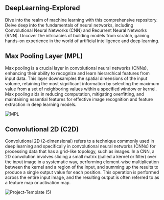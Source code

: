## DeepLearning-Explored

Dive into the realm of machine learning with this comprehensive repository. Delve deep into the fundamentals of neural networks, including Convolutional Neural Networks (CNN) and Recurrent Neural Networks (RNN). Uncover the intricacies of building models from scratch, gaining hands-on experience in the world of artificial intelligence and deep learning.

## Max Pooling Layer (MPL) 

Max pooling is a crucial layer in convolutional neural networks (CNNs), enhancing their ability to recognize and learn hierarchical features from input data. This layer downsamples the spatial dimensions of the input volume, retaining the most significant information by selecting the maximum value from a set of neighboring values within a specified window or kernel. Max pooling aids in reducing computation, mitigating overfitting, and maintaining essential features for effective image recognition and feature extraction in deep learning models.


![MPL](https://github.com/SadhaSivamx/DL-Explored/assets/106687593/e5019955-5a78-413b-bac7-cb1d5ae45c0a)

## Convolutional 2D (C2D) 

Convolutional 2D (2-dimensional) refers to a technique commonly used in deep learning and specifically in convolutional neural networks (CNNs) for processing data that has a grid-like topology, such as images.
In a CNN, a 2D convolution involves sliding a small matrix (called a kernel or filter) over the input image in a systematic way, performing element-wise multiplication between the kernel and a region of the input, and summing up the results to produce a single output value for each position. This operation is performed across the entire input image, and the resulting output is often referred to as a feature map or activation map.

![Project-Template (5)](https://github.com/SadhaSivamx/DeepLearning-Explored/assets/106687593/1515b5eb-9f79-43fe-9a32-fd1f22eec172)
